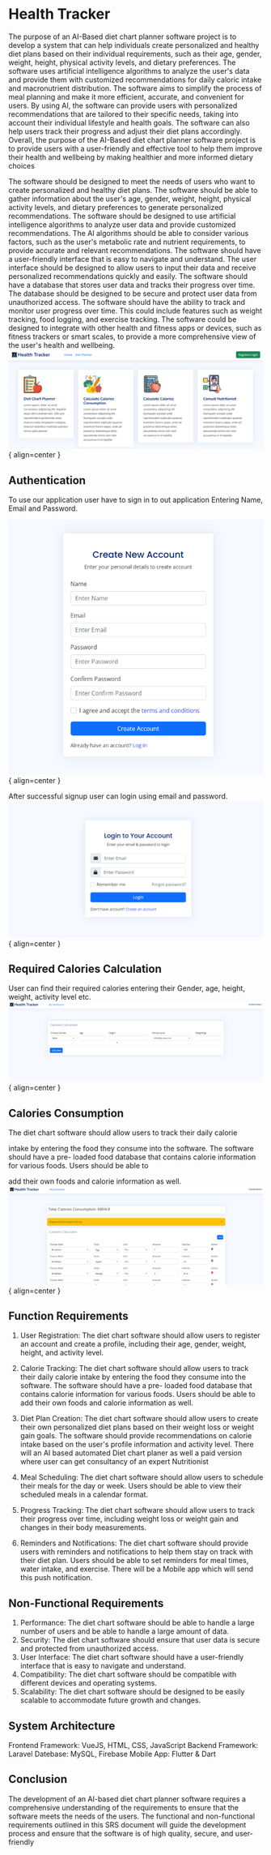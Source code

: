 # Health Tracker

The purpose of an AI-Based diet chart planner software project is to develop a
system that can help individuals create personalized and healthy diet plans based on their
individual requirements, such as their age, gender, weight, height, physical activity levels, and
dietary preferences. The software uses artificial intelligence algorithms to analyze the user's data
and provide them with customized recommendations for daily caloric intake and macronutrient
distribution.
The software aims to simplify the process of meal planning and make it more efficient, accurate,
and convenient for users. By using AI, the software can provide users with personalized
recommendations that are tailored to their specific needs, taking into account their individual
lifestyle and health goals. The software can also help users track their progress and adjust their
diet plans accordingly.
Overall, the purpose of the AI-Based diet chart planner software project is to provide users with a
user-friendly and effective tool to help them improve their health and wellbeing by making
healthier and more informed dietary choices

The software should be designed to meet the needs of users who want to
create personalized and healthy diet plans. The software should be able to gather information
about the user's age, gender, weight, height, physical activity levels, and dietary preferences to
generate personalized recommendations.
The software should be designed to use artificial intelligence algorithms to analyze user data and
provide customized recommendations. The AI algorithms should be able to consider various
factors, such as the user's metabolic rate and nutrient requirements, to provide accurate and
relevant recommendations.
The software should have a user-friendly interface that is easy to navigate and understand. The
user interface should be designed to allow users to input their data and receive personalized
recommendations quickly and easily.
The software should have a database that stores user data and tracks their progress over time. The
database should be designed to be secure and protect user data from unauthorized access.
The software should have the ability to track and monitor user progress over time. This could
include features such as weight tracking, food logging, and exercise tracking.
The software could be designed to integrate with other health and fitness apps or devices, such as
fitness trackers or smart scales, to provide a more comprehensive view of the user's health and
wellbeing.
![Image title](images/1.png){ align=center }
## Authentication
To use our application user have to sign in to out application Entering Name, Email and Password.

![Image title](images/3.png){ align=center }

After successful signup user can login using email and password.
![Image title](images/2.png){ align=center }


## Required Calories Calculation
User can find their required calories entering their Gender, age, height, weight, activity level etc.
![Image title](images/6.png){ align=center }

## Calories Consumption
The diet chart software should allow users to track their daily calorie

intake by entering the food they consume into the software. The software should have a pre-
loaded food database that contains calorie information for various foods. Users should be able to

add their own foods and calorie information as well.
![Image title](images/5.png){ align=center }


## Function Requirements
1. User Registration: The diet chart software should allow users to register an account and
create a profile, including their age, gender, weight, height, and activity level.
2. Calorie Tracking: The diet chart software should allow users to track their daily calorie
intake by entering the food they consume into the software. The software should have a pre-
loaded food database that contains calorie information for various foods. Users should be able to
add their own foods and calorie information as well.

3. Diet Plan Creation: The diet chart software should allow users to create their own
personalized diet plans based on their weight loss or weight gain goals. The software should
provide recommendations on calorie intake based on the user's profile information and activity
level. There will an AI based automated Diet chart planer as well a paid version where user can
get consultancy of an expert Nutritionist

4. Meal Scheduling: The diet chart software should allow users to schedule their meals for the
day or week. Users should be able to view their scheduled meals in a calendar format.

5. Progress Tracking: The diet chart software should allow users to track their progress over
time, including weight loss or weight gain and changes in their body measurements.

6. Reminders and Notifications: The diet chart software should provide users with reminders
and notifications to help them stay on track with their diet plan. Users should be able to set
reminders for meal times, water intake, and exercise. There will be a Mobile app which will send
this push notification.


## Non-Functional Requirements
1. Performance: The diet chart software should be able to handle a large number of users and
be able to handle a large amount of data.
2. Security: The diet chart software should ensure that user data is secure and protected from
unauthorized access.
3. User Interface: The diet chart software should have a user-friendly interface that is easy to
navigate and understand.
4. Compatibility: The diet chart software should be compatible with different devices and
operating systems.
5. Scalability: The diet chart software should be designed to be easily scalable to accommodate
future growth and changes.

## System Architecture
Frontend Framework: VueJS, HTML, CSS, JavaScript
Backend Framework: Laravel
Datebase: MySQL, Firebase
Mobile App: Flutter & Dart

## Conclusion

   The development of an AI-based diet chart planner software requires a comprehensive
understanding of the requirements to ensure that the software meets the needs of the users. The
functional and non-functional requirements outlined in this SRS document will guide the
development process and ensure that the software is of high quality, secure, and user-friendly